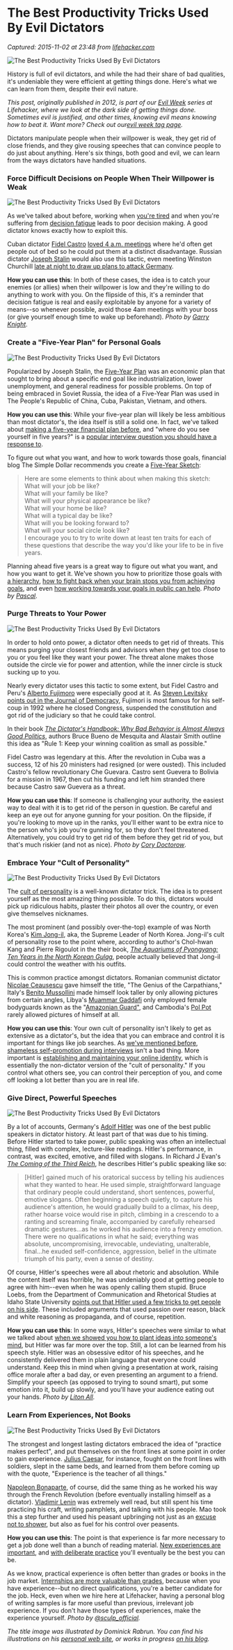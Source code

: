 # The Best Productivity Tricks Used By Evil Dictators

_Captured: 2015-11-02 at 23:48 from [lifehacker.com](http://lifehacker.com/5952815/the-best-productivity-tricks-used-by-evil-dictators?utm_source=recirculation&utm_medium=recirculation&utm_campaign=fridayAM)_

![The Best Productivity Tricks Used By Evil Dictators](http://i.kinja-img.com/gawker-media/image/upload/s--xwoZbEwr--/1494367054346925745.jpg)

History is full of evil dictators, and while the had their share of bad qualities, it's undeniable they were efficient at getting things done. Here's what we can learn from them, despite their evil nature.

_This post, originally published in 2012, is part of our [Evil Week](http://lifehacker.com/welcome-to-lifehackers-sixth-annual-evil-week-1738276927#_ga=1.267541390.1055861349.1441835238) series at Lifehacker, where we look at the dark side of getting things done. Sometimes evil is justified, and other times, knowing evil means knowing how to beat it. Want more? Check out our[evil week tag page](http://lifehacker.com/tag/evil-week)._

Dictators manipulate people when their willpower is weak, they get rid of close friends, and they give rousing speeches that can convince people to do just about anything. Here's six things, both good and evil, we can learn from the ways dictators have handled situations.

### Force Difficult Decisions on People When Their Willpower is Weak

![The Best Productivity Tricks Used By Evil Dictators](http://i.kinja-img.com/gawker-media/image/upload/s--lg0rFC8X--/c_scale,fl_progressive,q_80,w_800/1494367054395106225.jpg)

As we've talked about before, working when [you're tired](http://lifehacker.com/5902269/trying-to-make-the-right-decision-when-tired-is-like-choosing-an-option-at-random) and when you're suffering from [decision fatigue](http://lifehacker.com/5832539/how-decision-fatigue-zaps-your-willpower-and-what-you-can-do-about-it) leads to poor decision making. A good dictator knows exactly how to exploit this.

Cuban dictator [Fidel Castro](http://en.wikipedia.org/wiki/Fidel_Castro) [loved 4 a.m. meetings](http://www.economist.com/node/21550418) where he'd often get people out of bed so he could put them at a distinct disadvantage. Russian dictator [Joseph Stalin](http://en.wikipedia.org/wiki/Joseph_stalin) would also use this tactic, even meeting Winston Churchill [late at night to draw up plans to attack Germany](http://www.pbs.org/behindcloseddoors/about/episode-guide-2.html).

**How you can use this**: In both of these cases, the idea is to catch your enemies (or allies) when their willpower is low and they're willing to do anything to work with you. On the flipside of this, it's a reminder that decision fatigue is real and easily exploitable by anyone for a variety of means--so whenever possible, avoid those 4am meetings with your boss (or give yourself enough time to wake up beforehand). _Photo by [Garry Knight](http://www.flickr.com/photos/garryknight/4945796120/)_.

### Create a "Five-Year Plan" for Personal Goals

![The Best Productivity Tricks Used By Evil Dictators](http://i.kinja-img.com/gawker-media/image/upload/s--uGlcvlUj--/c_scale,fl_progressive,q_80,w_800/1494367054435705265.jpg)

Popularized by Joseph Stalin, the [Five-Year Plan](http://en.wikipedia.org/wiki/Five-year_plan_\(disambiguation\)) was an economic plan that sought to bring about a specific end goal like industrialization, lower unemployment, and general readiness for possible problems. On top of being embraced in Soviet Russia, the idea of a Five-Year Plan was used in The People's Republic of China, Cuba, Pakistan, Vietnam, and others.

**How you can use this**: While your five-year plan will likely be less ambitious than most dictator's, the idea itself is still a solid one. In fact, we've talked about [making a five-year financial plan before](http://lifehacker.com/5867612/create-a-5+year-financial-plan-that-might-actually-work), and "where do you see yourself in five years?" is a [popular interview question you should have a response to](http://lifehacker.com/5799205/the-best-answers-to-where-do-you-see-yourself-in-five-years).

To figure out what you want, and how to work towards those goals, financial blog The Simple Dollar recommends you create a [Five-Year Sketch](http://www.thesimpledollar.com/2010/12/02/out-with-the-old-in-with-the-new-create-a-five-year-sketch/):

> Here are some elements to think about when making this sketch:  
What will your job be like?  
What will your family be like?  
What will your physical appearance be like?  
What will your home be like?  
What will a typical day be like?  
What will you be looking forward to?  
What will your social circle look like?  
I encourage you to try to write down at least ten traits for each of these questions that describe the way you'd like your life to be in five years.

Planning ahead five years is a great way to figure out what you want, and how you want to get it. We've shown you how to prioritize those goals with [a hierarchy](http://lifehacker.com/5912971/focus-your-ambitions-with-the-lifehacker-hierarchy-of-goals), [how to fight back when your brain stops you from achieving goals](http://lifehacker.com/5928698/how-our-brains-stop-us-from-achieving-our-goals-and-how-to-fight-back), and even [how working towards your goals in public can help](http://lifehacker.com/5893162/how-to-work-towards-and-achieve-your-goals-in-public). _Photo by [Pascal](http://www.flickr.com/photos/pasukaru76/5927962132/)_.

### Purge Threats to Your Power

![The Best Productivity Tricks Used By Evil Dictators](http://i.kinja-img.com/gawker-media/image/upload/s---cvro4Xv--/c_scale,fl_progressive,q_80,w_800/1494367054459151025.jpg)

In order to hold onto power, a dictator often needs to get rid of threats. This means purging your closest friends and advisors when they get too close to you or you feel like they want your power. The threat alone makes those outside the circle vie for power and attention, while the inner circle is stuck sucking up to you.

Nearly every dictator uses this tactic to some extent, but Fidel Castro and Peru's [Alberto Fujimoro](http://en.wikipedia.org/wiki/Alberto_Fujimori) were especially good at it. As [Steven Levitsky points out in the Journal of Democracy](http://scholar.harvard.edu/sites/scholar.iq.harvard.edu/files/levitsky/files/SL_fujimori.pdf), Fujimori is most famous for his self-coup in 1992 where he closed Congress, suspended the constitution and got rid of the judiciary so that he could take control.

In their book _[The Dictator's Handbook: Why Bad Behavior is Almost Always Good Politics](http://www.amazon.com/dp/1610391845?tag=lifehackeramzn-20&ascsubtag=6ee662a643b4157d9686939c8833a3bdcce69b4b&rawdata=%5Bt%7Clink%5Bp%7C5952815%5Ba%7C1610391845%5Bau%7C5716493564230329059)_, authors Bruce Bueno de Mesquita and Alastair Smith outline this idea as "Rule 1: Keep your winning coalition as small as possible."

Fidel Castro was legendary at this. After the revolution in Cuba was a success, 12 of his 20 ministers had resigned (or were ousted). This included Castro's fellow revolutionary Che Guevara. Castro sent Guevera to Bolivia for a mission in 1967, then cut his funding and left him stranded there because Castro saw Guevera as a threat.

**How you can use this**: If someone is challenging your authority, the easiest way to deal with it is to get rid of the person in question. Be careful and keep an eye out for anyone gunning for your position. On the flipside, if you're looking to move up in the ranks, you'll either want to be extra nice to the person who's job you're gunning for, so they don't feel threatened. Alternatively, you could try to get rid of them before they get rid of you, but that's much riskier (and not as nice). _Photo by [Cory Doctorow](http://www.flickr.com/photos/doctorow/7965594954/)_.

### Embrace Your "Cult of Personality"

![The Best Productivity Tricks Used By Evil Dictators](http://i.kinja-img.com/gawker-media/image/upload/s--bTADSp-d--/c_scale,fl_progressive,q_80,w_800/1494367054477738673.jpg)

The [cult of personality](http://en.wikipedia.org/wiki/Cult_of_personality) is a well-known dictator trick. The idea is to present yourself as the most amazing thing possible. To do this, dictators would pick up ridiculous habits, plaster their photos all over the country, or even give themselves nicknames.

The most prominent (and possibly over-the-top) example of was North Korea's [Kim Jong-il](http://en.wikipedia.org/wiki/Kim_Jong-il), aka, the Supreme Leader of North Korea. Jong-il's cult of personality rose to the point where, according to author's Chol-hwan Kang and Pierre Rigoulot in the their book, _[The Aquariums of Pyongyang: Ten Years in the North Korean Gulag](http://www.amazon.com/Aquariums-Pyongyang-Years-North-Korean/dp/0465011047?tag=lifehackeramzn-20&ascsubtag=4f982f4b2a16ec31ea3320428c2db165602960c4&rawdata=%5Bt%7Clink%5Bp%7C5952815%5Ba%7C0465011047%5Bau%7C5716493564230329059)_, people actually believed that Jong-il could control the weather with his outfits.

This is common practice amongst dictators. Romanian communist dictator [Nicolae Ceaușescu](http://en.wikipedia.org/wiki/Nicolae_Ceau%C8%99escu) gave himself the title, "The Genius of the Carpathians," Italy's [Benito Mussollini](http://en.wikipedia.org/wiki/Benito_Mussollini) made himself look taller by only allowing pictures from certain angles, Libya's [Muammar Gaddafi](http://en.wikipedia.org/wiki/Muammar_Gaddafi) only employed female bodyguards known as the "[Amazonian Guard"](http://en.wikipedia.org/wiki/Amazonian_Guard), and Cambodia's [Pol Pot](http://en.wikipedia.org/wiki/Pol_Pot) rarely allowed pictures of himself at all.

**How you can use this**: Your own cult of personality isn't likely to get as extensive as a dictator's, but the idea that you can embrace and control it is important for things like job searches. As [we've mentioned before](http://lifehacker.com/5899349/shameless-self+promotion-is-a-good-thing-in-job-interviews), [shameless self-promotion during interviews](http://www.sciencedaily.com/releases/2012/04/120402144738.htm) isn't a bad thing. More important is [establishing and maintaining your online identity](http://lifehacker.com/5531465/establish-and-maintain-your-online-identity), which is essentially the non-dictator version of the "cult of personality." If you control what others see, you can control their perception of you, and come off looking a lot better than you are in real life.

### Give Direct, Powerful Speeches

![The Best Productivity Tricks Used By Evil Dictators](http://i.kinja-img.com/gawker-media/image/upload/s--gblD9lpB--/c_scale,fl_progressive,q_80,w_800/1494367054519107505.jpg)

By a lot of accounts, Germany's [Adolf Hitler](http://en.wikipedia.org/wiki/Adolf_hitler) was one of the best public speakers in dictator history. At least part of that was due to his timing. Before Hitler started to take power, public speaking was often an intellectual thing, filled with complex, lecture-like readings. Hitler's performance, in contrast, was excited, emotive, and filled with slogans. In Richard J Evan's _[The Coming of the Third Reich](http://www.amazon.com/Coming-Third-Reich-Richard-Evans/?tag=lifehackeramzn-20&ascsubtag=680213b035bc83d870ba4f28e6c726d13404f184&rawdata=%5Bt%7Clink%5Bp%7C5952815%5Bau%7C5716493564230329059)_, he describes Hitler's public speaking like so:

> [Hitler] gained much of his oratorical success by telling his audiences what they wanted to hear. He used simple, straightforward language that ordinary people could understand, short sentences, powerful, emotive slogans. Often beginning a speech quietly, to capture his audience's attention, he would gradually build to a climax, his deep, rather hoarse voice would rise in pitch, climbing in a crescendo to a ranting and screaming finale, accompanied by carefully rehearsed dramatic gestures...as he worked his audience into a frenzy emotion. There were no qualifications in what he said; everything was absolute, uncompromising, irrevocable, undeviating, unalterable, final...he exuded self-confidence, aggression, belief in the ultimate triumph of his party, even a sense of destiny.

Of course, Hitler's speeches were all about rhetoric and absolution. While the content itself was horrible, he was undeniably good at getting people to agree with him--even when he was openly calling them stupid. Bruce Loebs, from the Department of Communication and Rhetorical Studies at Idaho State University [points out that Hitler used a few tricks to get people on his side](http://relevantrhetoric.com/wp-content/uploads/Hitlers-Rhetorical-Theory.pdf). These included arguments that used passion over reason, black and white reasoning as propaganda, and of course, repetition.

**How you can use this**: In some ways, Hitler's speeches were similar to what we talked about [when we showed you how to plant ideas into someone's mind](http://lifehacker.com/5715912/how-to-plant-ideas-in-someones-mind), but Hitler was far more over the top. Still, a lot can be learned from his speech style. Hitler was an obsessive editor of his speeches, and he consistently delivered them in plain language that everyone could understand. Keep this in mind when giving a presentation at work, raising office morale after a bad day, or even presenting an argument to a friend. Simplify your speech (as opposed to trying to sound smart), put some emotion into it, build up slowly, and you'll have your audience eating out your hands. _Photo by [Liton All](https://www.flickr.com/photos/canvasmag/4780463929/)._

### Learn From Experiences, Not Books

![The Best Productivity Tricks Used By Evil Dictators](http://i.kinja-img.com/gawker-media/image/upload/s--xfwSSyH---/1494367054553710513.jpg)

The strongest and longest lasting dictators embraced the idea of "practice makes perfect", and put themselves on the front lines at some point in order to gain experience. [Julius Caesar](http://en.wikipedia.org/wiki/Julius_Caesar), for instance, fought on the front lines with soldiers, slept in the same beds, and learned from them before coming up with the quote, "Experience is the teacher of all things."

[Napoleon Bonaparte](http://en.wikipedia.org/wiki/Napoleon), of course, did the same thing as he worked his way through the French Revolution (before eventually installing himself as a dictator). [Vladimir Lenin](http://en.wikipedia.org/wiki/Vladimir_Lenin) was extremely well read, but still spent his time practicing his craft, writing pamphlets, and talking with his people. Mao took this a step further and used his peasant upbringing not just as an [excuse not to shower](http://www.people.com/people/archive/article/0,,20104202,00.html), but also as fuel for his control over peasents.

**How you can use this**: The point is that experience is far more necessary to get a job done well than a bunch of reading material. [New experiences are important](http://lifehacker.com/5802583/why-new-experiences-are-important-and-positively-affect-your-perception-of-time), and [with deliberate practice](http://lifehacker.com/5939374/a-better-way-to-practice) you'll eventually be the best you can be.

As we know, practical experience is often better than grades or books in the job market. [Internships are more valuable than grades](http://lifehacker.com/5910871/what-employers-look-for-in-entry+level-job-candidates), because when you have experience--but no direct qualifications, you're a better candidate for the job. Heck, even when we hire here at Lifehacker, having a personal blog of writing samples is far more useful than previous, irrelevant job experience. If you don't have those types of experiences, make the experience yourself. _Photo by [@sculp_official](https://instagram.com/p/vR7P7yjTd_/?taken-by=sculp_official)._

_The title image was illustrated by Dominick Rabrun. You can find his illustrations on his [personal web site](http://www.countblackula.net/), or works in progress [on his blog](http://www.sketchbanquet.blogspot.com/)._
